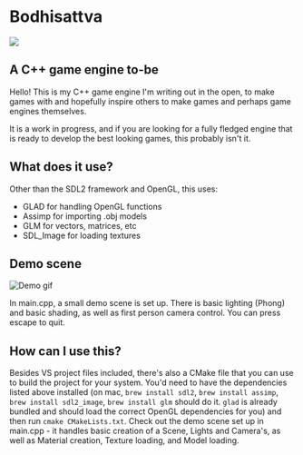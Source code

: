 # Bodhisattva

![](https://freepngimg.com/download/temp/31696-7-buddha-temple-clipart_64x64.ico)

## A C++ game engine to-be

Hello! This is my C++ game engine I'm writing out in the open, to make games with and hopefully inspire others to make games and perhaps game engines themselves.

It is a work in progress, and if you are looking for a fully fledged engine that is ready to develop the best looking games, this probably isn't it.

## What does it use?

Other than the SDL2 framework and OpenGL, this uses:

- GLAD for handling OpenGL functions
- Assimp for importing .obj models
- GLM for vectors, matrices, etc
- SDL_Image for loading textures

## Demo scene

![Demo gif](demo.gif?raw=true "Demo")

In main.cpp, a small demo scene is set up. There is basic lighting (Phong) and basic shading, as well as first person camera control. You can press escape to quit.

## How can I use this?

Besides VS project files included, there's also a CMake file that you can use to build the project for your system.
You'd need to have the dependencies listed above installed (on mac, `brew install sdl2`, `brew install assimp`, `brew install sdl2_image`, `brew install glm` should do it. `glad` is already bundled and should load the correct OpenGL dependencies for you) and then run `cmake CMakeLists.txt`.
Check out the demo scene set up in main.cpp - it handles basic creation of a Scene, Lights and Camera's, as well as Material creation, Texture loading, and Model loading.
